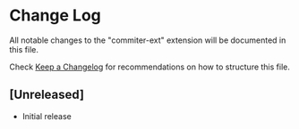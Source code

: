# Change Log

All notable changes to the "commiter-ext" extension will be documented in this file.

Check [Keep a Changelog](http://keepachangelog.com/) for recommendations on how to structure this file.

## [Unreleased]

- Initial release